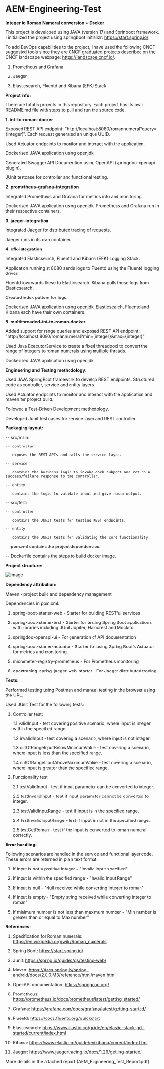 # AEM-Engineering-Test

**Integer to Roman Numeral conversion + Docker**

This project is developed using JAVA (version 17) and Sprinboot framework. I initialized the project using springboot initializr: https://start.spring.io/

To add DevOps capabilities to the project, I have used the following CNCF suggested tools since they are CNCF graduated projects described on the CNCF landscape webpage: https://landscape.cncf.io/.

1. Prometheus and Grafana

2. Jaeger

3. Elasticsearch, Fluentd and Kibana (EFK) Stack

**Project info:**

There are total 5 projects in this repository. Each project has its own README.md file with steps to pull and run the source code.

**1. int-to-roman-docker**
 
   Exposed REST API endpoint: "http://localhost:8080/romannumeral?query={integer}". Each request generated an unique UUID.
   
   Used Actuator endpoints to monitor and interact with the application.
   
   Dockerized JAVA application using openjdk.
   
   Generated Swagger API Documention using OpenAPI (springdoc-openapi plugin).

   JUnit testcase for controller and functional testing.
   
**2. prometheus-grafana-integration**
   
   Integrated Prometheus and Grafana for metrics info and monitoring.
   
   Dockerized JAVA application using openjdk. Prometheus and Grafana run in their respective containers.

**3. jaeger-integration**

   Integrated Jaeger for dstributed tracing of requests.
   
   Jaeger runs in its own container.

**4. efk-integration**
  
   Integrated Elasticsearch, Fluentd and Kibana (EFK) Logging Stack.
   
   Application running at 8080 sends logs to Fluentd using the Fluentd logging driver.
   
   Fluentd fowrwards these to Elasticsearch. Kibana pulls these logs from Elasticsearch.
   
   Created index pattern for logs.
   
   Dockerized JAVA application using openjdk. Elasticsearch, Fluentd and Kibana each have their own containers.

**5. multithreaded-int-to-roman-docker**

   Added support for range queries and exposed REST API endpoint: "http://localhost:8080/romannumeral?min={integer}&max={integer}"
   
   Used Java ExecutorService to create a fixed threadpool to convert the range of integers to roman numerals using mutliple threads.
   
   Dockerized JAVA application using openjdk.

**Engineering and Testing methodology:**

Used JAVA SpringBoot framework to develop REST endpoints. Structured code as controller, service and entity layers.

Used Actuator endpoints to monitor and interact with the application and maven for project build.  

Followed a Test-Driven Development methodology.

Developed Junit test cases for service layer and REST controller.

**Packaging layout:**

-- src/main:

    -- controller
   
       exposes the REST APIs and calls the service layer. 
       
    -- service 
   
       contains the business logic to invoke each subpart and return a success/failure response to the controller.
       
    -- entity
   
       contains the logic to validate input and give roman output.
    
-- src/test:

    -- controller
   
       contains the JUNIT tests for testing REST endpoints.
       
    -- entity
   
       contains the JUNIT tests for validating the core functionality.
       
-- pom.xml contains the project dependencies.

-- Dockerfile contains the steps to build docker image.

**Project structure:**

![image](https://user-images.githubusercontent.com/47338443/147909114-886e3f09-f8de-4964-901c-0e131d288379.png)

**Dependency attribution:**

Maven - project build and dependency management

Dependencies in pom.xml:

1. spring-boot-starter-web - Starter for building RESTful services

2. spring-boot-starter-test - Starter for testing Spring Boot applications with libraries including JUnit Jupiter, Hamcrest and Mockito

3. springdoc-openapi-ui - For generation of API documentation

4. spring-boot-starter-actuator - Starter for using Spring Boot’s Actuator for metrics and monitoring

5. micrometer-registry-prometheus - For Prometheus monitoring

6. opentracing-spring-jaeger-web-starter - For Jaeger distributed tracing

**Tests:**

Performed testing using Postman and manual testing in the browser using the URL.

Used JUnit Test for the following tests:

1. Controller test:

     1.1 validInput - test covering positive scenario, where input is integer within the specified range.

     1.2 invalidInput - test covering a scenario, where input is not integer.

     1.3 outOfRangeInputBelowMinimumValue - test covering a scenario, where input is less than the specified range.

     1.4 outOfRangeInputAboveMaximumValue - test covering a scenario, where input is greater than the specified range.

2. Functionality test:

     2.1 testValidInput - test if input parameter can be converted to integer.

     2.2 testInvalidInput - test if input parameter cannot be converted to integer.

     2.3 testValidInputRange -  test if input is in the specified range.

     2.4 testInvalidInputRange - test if input is not in the specified range.

     2.5 testGetRoman - test if the input is converted to roman numeral correctly.

**Error handling:**

Following scenarios are handled in the service and functional layer code. These errors are returned in plain text format.

1. If input is not a positive integer - "Invalid input specified"

2. If input is within the specified range - "Invalid Input Range"

3. If input is null - "Null received while converting integer to roman"

4. If input is empty - "Empty string received while converting integer to roman"

5. If minimum number is not less than maximum number - "Min number is greater than or equal to Max number"

**References:**

1. Specification for Roman numerals: https://en.wikipedia.org/wiki/Roman_numerals

2. Spring Boot: https://start.spring.io/

3. Junit: https://spring.io/guides/gs/testing-web/

4. Maven: https://docs.spring.io/spring-android/docs/2.0.0.M3/reference/html/maven.html

5. OpenAPI documentation: https://springdoc.org/

6. Prometheus: https://prometheus.io/docs/prometheus/latest/getting_started/

7. Grafana: https://grafana.com/docs/grafana/latest/getting-started/

8. Fluentd: https://docs.fluentd.org/quickstart

9. Elasticsearch: https://www.elastic.co/guide/en/elastic-stack-get-started/current/index.html

10. Kibana: https://www.elastic.co/guide/en/kibana/current/index.html

11. Jaeger: https://www.jaegertracing.io/docs/1.29/getting-started/

More details in the attached report (AEM_Engineering_Test_Report.pdf)
